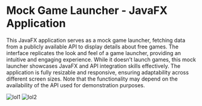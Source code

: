 # Mock Game Launcher - JavaFX Application

This JavaFX application serves as a mock game launcher, fetching data from a publicly available API to display details about free games. The interface replicates the look and feel of a game launcher, providing an intuitive and engaging experience. While it doesn’t launch games, this mock launcher showcases JavaFX and API integration skills effectively. The application is fully resizable and responsive, ensuring adaptability across different screen sizes. Note that the functionality may depend on the availability of the API used for demonstration purposes.

![lol1](https://user-images.githubusercontent.com/110913178/221969707-93740ae1-5650-47eb-87a1-25d51392105e.png)
![lol2](https://user-images.githubusercontent.com/110913178/221969794-8643c6ac-a84b-4a09-8ebb-2b0fdf95bbc5.png)

